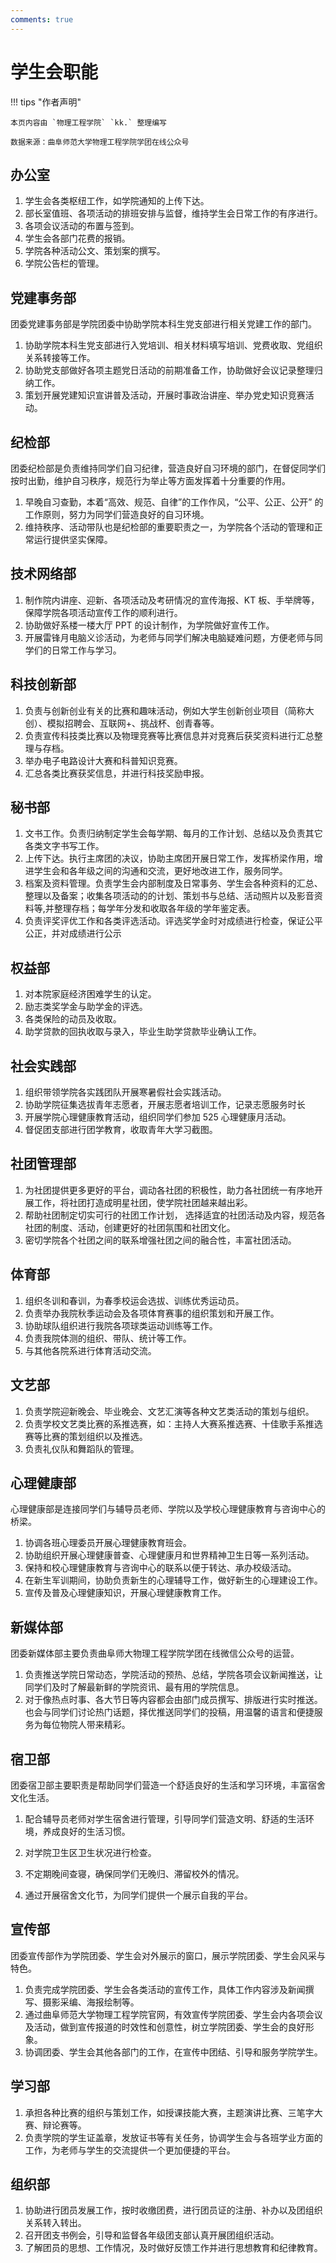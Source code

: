```yaml
---
comments: true
---
```


# 学生会职能

!!! tips "作者声明"

    本页内容由 `物理工程学院` `kk.` 整理编写

    数据来源：曲阜师范大学物理工程学院学团在线公众号

## 办公室

1. 学生会各类枢纽工作，如学院通知的上传下达。
2. 部长室值班、各项活动的排班安排与监督，维持学生会日常工作的有序进行。
3. 各项会议活动的布置与签到。
4. 学生会各部门花费的报销。
5. 学院各种活动公文、策划案的撰写。
6. 学院公告栏的管理。

## 党建事务部

团委党建事务部是学院团委中协助学院本科生党支部进行相关党建工作的部门。

1. 协助学院本科生党支部进行入党培训、相关材料填写培训、党费收取、党组织关系转接等工作。
2. 协助党支部做好各项主题党日活动的前期准备工作，协助做好会议记录整理归纳工作。
3. 策划开展党建知识宣讲普及活动，开展时事政治讲座、举办党史知识竞赛活动。

## 纪检部

团委纪检部是负责维持同学们自习纪律，营造良好自习环境的部门，在督促同学们按时出勤，维护自习秩序，规范行为举止等方面发挥着十分重要的作用。

1. 早晚自习查勤，本着“高效、规范、自律”的工作作风，“公平、公正、公开” 的工作原则，努力为同学们营造良好的自习环境。
2. 维持秩序、活动带队也是纪检部的重要职责之一，为学院各个活动的管理和正常运行提供坚实保障。

## 技术网络部

1. 制作院内讲座、迎新、各项活动及考研情况的宣传海报、KT 板、手举牌等，保障学院各项活动宣传工作的顺利进行。
2. 协助做好系楼一楼大厅 PPT 的设计制作，为学院做好宣传工作。
3. 开展雷锋月电脑义诊活动，为老师与同学们解决电脑疑难问题，方便老师与同学们的日常工作与学习。

## 科技创新部

1. 负责与创新创业有关的比赛和趣味活动，例如大学生创新创业项目（简称大创）、模拟招聘会、互联网+、挑战杯、创青春等。
2. 负责宣传科技类比赛以及物理竞赛等比赛信息并对竞赛后获奖资料进行汇总整理与存档。
3. 举办电子电路设计大赛和科普知识竞赛。
4. 汇总各类比赛获奖信息，并进行科技奖励申报。

## 秘书部

1. 文书工作。负责归纳制定学生会每学期、每月的工作计划、总结以及负责其它各类文字书写工作。
2. 上传下达。执行主席团的决议，协助主席团开展日常工作，发挥桥梁作用，增进学生会和各年级之间的沟通和交流，更好地改进工作，服务同学。
3. 档案及资料管理。负责学生会内部制度及日常事务、学生会各种资料的汇总、整理以及备案；收集各项活动的的计划、策划书与总结、活动照片以及影音资料等,并整理存档；每学年分发和收取各年级的学年鉴定表。
4. 负责评奖评优工作和各类评选活动。评选奖学金时对成绩进行检查，保证公平公正，并对成绩进行公示

## 权益部

1. 对本院家庭经济困难学生的认定。
2. 励志类奖学金与助学金的评选。
3. 各类保险的动员及收取。
4. 助学贷款的回执收取与录入，毕业生助学贷款毕业确认工作。

## 社会实践部

1. 组织带领学院各实践团队开展寒暑假社会实践活动。
2. 协助学院征集选拔青年志愿者，开展志愿者培训工作，记录志愿服务时长
3. 开展学院心理健康教育活动，组织同学们参加 525 心理健康月活动。
4. 督促团支部进行团学教育，收取青年大学习截图。

## 社团管理部

1. 为社团提供更多更好的平台，调动各社团的积极性，助力各社团统一有序地开展工作，将社团打造成明星社团，使学院社团越来越出彩。
2. 帮助社团制定切实可行的社团工作计划， 选择适宜的社团活动及内容，规范各社团的制度、活动，创建更好的社团氛围和社团文化。
3. 密切学院各个社团之间的联系增强社团之间的融合性，丰富社团活动。

## 体育部

1. 组织冬训和春训，为春季校运会选拔、训练优秀运动员。
2. 负责举办我院秋季运动会及各项体育赛事的组织策划和开展工作。
3. 协助球队组织进行我院各项球类运动训练等工作。
4. 负责我院体测的组织、带队、统计等工作。
5. 与其他各院系进行体育活动交流。

## 文艺部

1. 负责学院迎新晚会、毕业晚会、文艺汇演等各种文艺类活动的策划与组织。
2. 负责学校文艺类比赛的系推选赛，如：主持人大赛系推选赛、十佳歌手系推选赛等比赛的策划组织以及推选。
3. 负责礼仪队和舞蹈队的管理。

## 心理健康部

心理健康部是连接同学们与辅导员老师、学院以及学校心理健康教育与咨询中心的桥梁。

1. 协调各班心理委员开展心理健康教育班会。
2. 协助组织开展心理健康普查、心理健康月和世界精神卫生日等一系列活动。
3. 保持和校心理健康教育与咨询中心的联系以便于转达、承办校级活动。
4. 在新生军训期间，协助负责新生的心理辅导工作，做好新生的心理建设工作。
5. 宣传及普及心理健康知识，开展心理健康教育工作。

## 新媒体部

团委新媒体部主要负责曲阜师大物理工程学院学团在线微信公众号的运营。

1. 负责推送学院日常动态，学院活动的预热、总结，学院各项会议新闻推送，让同学们及时了解最新鲜的学院资讯、最有用的学院信息。
2. 对于像热点时事、各大节日等内容都会由部门成员撰写、排版进行实时推送。也会与同学们讨论热门话题，择优推送同学们的投稿，用温馨的语言和便捷服务为每位物院人带来精彩。

## 宿卫部

团委宿卫部主要职责是帮助同学们营造一个舒适良好的生活和学习环境，丰富宿舍文化生活。

1. 配合辅导员老师对学生宿舍进行管理，引导同学们营造文明、舒适的生活环境，养成良好的生活习惯。
2. 对学院卫生区卫生状况进行检查。

3. 不定期晚间查寝，确保同学们无晚归、滞留校外的情况。
4. 通过开展宿舍文化节，为同学们提供一个展示自我的平台。

## 宣传部

团委宣传部作为学院团委、学生会对外展示的窗口，展示学院团委、学生会风采与特色。

1. 负责完成学院团委、学生会各类活动的宣传工作，具体工作内容涉及新闻撰写、摄影采编、海报绘制等。
2. 通过曲阜师范大学物理工程学院官网，有效宣传学院团委、学生会内各项会议及活动，做到宣传报道的时效性和创意性，树立学院团委、学生会的良好形象。
3. 协调团委、学生会其他各部门的工作，在宣传中团结、引导和服务学院学生。

## 学习部

1. 承担各种比赛的组织与策划工作，如授课技能大赛，主题演讲比赛、三笔字大赛、辩论赛等。
2. 负责学院的学生证盖章，发放证书等有关任务，协调学生会与各班学业方面的工作，为老师与学生的交流提供一个更加便捷的平台。

## 组织部

1. 协助进行团员发展工作，按时收缴团费，进行团员证的注册、补办以及团组织关系转入转出。
2. 召开团支书例会，引导和监督各年级团支部认真开展团组织活动。
3. 了解团员的思想、工作情况，及时做好反馈工作并进行思想教育和纪律教育。
